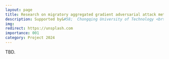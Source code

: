 ```yaml
---
layout: page
title: Research on migratory aggregated gradient adversarial attack method based on input diversity enhancement and balanced self-stepping learning
description: Supported by&#58;  Chongqing University of Technology <br> Year&#58; 2024-2026 <br> Grant&#58; 5K(RMB) <br> Role&#58; PI
img:
redirect: https://unsplash.com
importance: 001
category: Project 2024
---
```


TBD.
